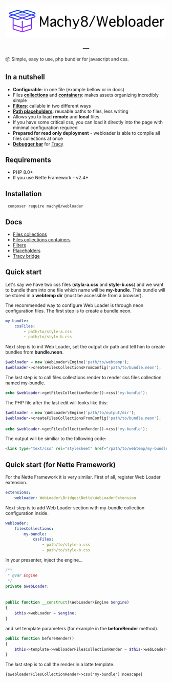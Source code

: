 <h1 align="center">
 <img src="https://github.com/Machy8/webloader/blob/master/logo.png" alt="">
 <br>
 <a href="https://travis-ci.org/Machy8/webloader">
   <img src="https://travis-ci.org/Machy8/webloader.svg?branch=master" alt="">
 </a>
 <a href="https://coveralls.io/github/Machy8/webloader?branch=master">
   <img src="https://coveralls.io/repos/github/Machy8/webloader/badge.svg?branch=master" alt="">
 </a>
 <a href="https://github.com/Machy8/webloader">
   <img src="https://img.shields.io/packagist/dm/machy8/webloader.svg" alt="">
 </a>
 <a href="https://packagist.org/packages/machy8/webloader">
   <img src="https://img.shields.io/packagist/dt/machy8/webloader.svg?style=flat" alt="">
 </a>
</h1>

📦 Simple, easy to use, php bundler for javascript and css.

## In a nutshell
- **Configurable**: in one file (example bellow or in docs)
- Files **[collections](https://github.com/Machy8/webloader/blob/master/docs/Files%20collections.md)** and **[containers](https://github.com/Machy8/webloader/blob/master/docs/Files%20collections%20containers.md)**: makes assets organizing incredibly simple
- **[Filters](https://github.com/Machy8/webloader/blob/master/docs/Filters.md)**: callable in two different ways
- **[Path placeholders](https://github.com/Machy8/webloader/blob/master/docs/Placeholders.md)**: reusable paths to files, less writing
- Allows you to load **remote** and **local** files
- If you have some critical css, you can load it directly into the page with minimal configuration required
- **Prepared for read only deployment** - webloader is able to compile all files collections at once
- **[Debugger bar](https://github.com/Machy8/webloader/blob/master/docs/Tracy%20bridge.md)** for [Tracy](https://tracy.nette.org/cs/)

## Requirements
- PHP 8.0+
- If you use Nette Framework - v2.4+

## Installation
```
 composer require machy8/webloader
```

## Docs
- [Files collections](https://github.com/Machy8/webloader/blob/master/docs/Files%20collections.md)
- [Files collections containers](https://github.com/Machy8/webloader/blob/master/docs/Files%20collections%20containers.md)
- [Filters](https://github.com/Machy8/webloader/blob/master/docs/Filters.md)
- [Placeholders](https://github.com/Machy8/webloader/blob/master/docs/Placeholders.md)
- [Tracy bridge](https://github.com/Machy8/webloader/blob/master/docs/Tracy%20bridge.md)

## Quick start
Let's say we have two css files (**styla-a.css** and **style-b.css**) and we want to bundle them into one file which name will be **my-bundle**. This bundle will be stored in a **webtemp dir** (must be accessible from a browser).

The recommended way to configure Web Loader is through neon configuration files. The first step is to create a bundle.neon.
````yaml
my-bundle:
    cssFiles:
        - path/to/style-a.css
        - path/to/style-b.css
````

Next step is to init Web Loader, set the output dir path and tell him to create bundles from **bundle.neon**.
````PHP
$webloader = new \WebLoader\Engine('path/to/webtemp');
$webloader->createFilesCollectionsFromConfig('path/to/bundle.neon');
````

The last step is to call files collections render to render css files collection named my-bundle.
````PHP
echo $webloader->getFilesCollectionRender()->css('my-bundle');
````

The PHP file after the last edit will looks like this:
````PHP
$webloader = new \WebLoader\Engine('path/to/output/dir');
$webloader->createFilesCollectionsFromConfig('path/to/bundle.neon');

echo $webloader->getFilesCollectionRender()->css('my-bundle');
````

The output will be similiar to the following code:
````html
<link type="text/css" rel="stylesheet" href="/path/to/webtemp/my-bundle.css?v=1512829634">
````

## Quick start (for Nette Framework)
For the Nette Framework it is very similar. First of all, register Web Loader extension.

````yaml
extensions:
    webloader: WebLoader\Bridges\Nette\WebLoaderExtension
````

Next step is to add Web Loader section with my-bundle collection configuration inside.
````yaml
webloader:
    filesCollections:
        my-bundle:
            cssFiles:
                - path/to/style-a.css
                - path/to/style-b.css
````

In your presenter, inject the engine...
````PHP
/**
 * @var Engine
 */
private $webLoader;


public function __construct(\WebLoader\Engine $engine)
{
    $this->webLoader = $engine;
}
````

and set template parameters (for example in the **beforeRender** method).
````PHP
public function beforeRender()
{
    $this->template->webloaderFilesCollectionRender = $this->webLoader->getFilesCollectionRender();
}
````

The last step is to call the render in a latte template.
````LATTE
{$webloaderFilesCollectionRender->css('my-bundle')|noescape}
````
